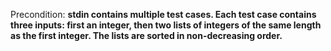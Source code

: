 Precondition: **stdin contains multiple test cases. Each test case contains three inputs: first an integer, then two lists of integers of the same length as the first integer. The lists are sorted in non-decreasing order.**